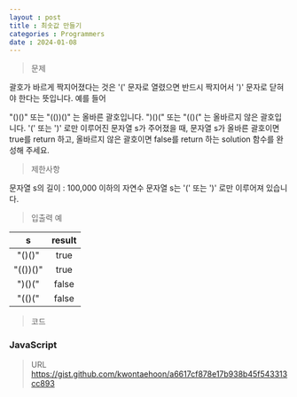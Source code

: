 ```yaml
---
layout : post
title : 최솟값 만들기
categories : Programmers
date : 2024-01-08
---
```

> 문제<br>

괄호가 바르게 짝지어졌다는 것은 '(' 문자로 열렸으면 반드시 짝지어서 ')' 문자로 닫혀야 한다는 뜻입니다. 예를 들어

"()()" 또는 "(())()" 는 올바른 괄호입니다.
")()(" 또는 "(()(" 는 올바르지 않은 괄호입니다.
'(' 또는 ')' 로만 이루어진 문자열 s가 주어졌을 때, 문자열 s가 올바른 괄호이면 true를 return 하고, 올바르지 않은 괄호이면 false를 return 하는 solution 함수를 완성해 주세요.

> 제한사항<br>

문자열 s의 길이 : 100,000 이하의 자연수
문자열 s는 '(' 또는 ')' 로만 이루어져 있습니다.

> 입출력 예<br>

|s|result|
|:--:|:--:|
|"()()"|true|
|"(())()"|true|
|")()("|false|
|"(()("|false|

> 코드

### JavaScript

<script src="https://gist.github.com/kwontaehoon/a6617cf878e17b938b45f543313cc893.js"></script>

> URL
https://gist.github.com/kwontaehoon/a6617cf878e17b938b45f543313cc893